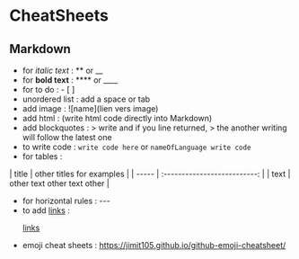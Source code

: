 # CheatSheets

## Markdown
- for *italic text* : ** or __
- for __bold text__ : **** or ____
- for to do : - [ ]
- unordered list : add a space or tab
- add image : ![name](lien vers image)
- add html : (write html code directly into Markdown)
- add blockquotes : > write
	and if you line returned, > the another writing will follow the latest one
- to write code : `write code here` or ```nameOfLanguage
						write code
					```
- for tables : 
<html>| title | other titles for examples |
| ----- | :--------------------------: |
| text | other text other text other |
</html>

- for horizontal rules : ---
- to add [links](https://example.com) : <p>[links](https://example.com)</p>
- emoji cheat sheets : https://jimit105.github.io/github-emoji-cheatsheet/
